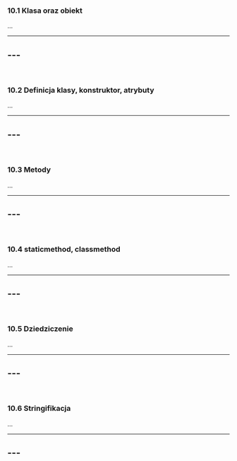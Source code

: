 ### 10.1 Klasa oraz obiekt
...

---
**---**
---
&nbsp;
### 10.2 Definicja klasy, konstruktor, atrybuty
...

---
**---**
---
&nbsp;
### 10.3 Metody
...

---
**---**
---
&nbsp;
### 10.4 staticmethod, classmethod
...

---
**---**
---
&nbsp;
### 10.5 Dziedziczenie
...

---
**---**
---
&nbsp;
### 10.6 Stringifikacja
...

---
**---**
---
&nbsp;

